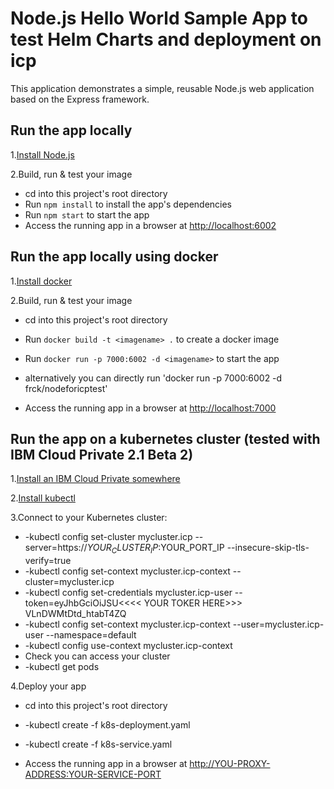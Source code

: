 # Node.js Hello World Sample App to test Helm Charts and deployment on icp

This application demonstrates a simple, reusable Node.js web application based on the Express framework.

## Run the app locally

1.[Install Node.js][]

2.Build, run & test your image
+ cd into this project's root directory
+ Run `npm install` to install the app's dependencies
+ Run `npm start` to start the app
+ Access the running app in a browser at <http://localhost:6002>

[Install Node.js]: https://nodejs.org/en/download/

## Run the app locally using docker

1.[Install docker][]

2.Build, run & test your image
+ cd into this project's root directory
+ Run `docker build -t <imagename> .` to create a docker image 
+ Run `docker run -p 7000:6002 -d <imagename>` to start the app

+ alternatively you can directly run 'docker run -p 7000:6002 -d frck/nodeforicptest'

+ Access the running app in a browser at <http://localhost:7000>

[Install docker]: https://docs.docker.com/engine/installation/

## Run the app on a kubernetes cluster (tested with IBM Cloud Private 2.1 Beta 2)

1.[Install an IBM Cloud Private somewhere ][]

2.[Install kubectl][]

3.Connect to your Kubernetes cluster:
+    -kubectl config set-cluster mycluster.icp --server=https://$YOUR_CLUSTER_IP:$YOUR_PORT_IP --insecure-skip-tls-verify=true
+    -kubectl config set-context mycluster.icp-context --cluster=mycluster.icp
+    -kubectl config set-credentials mycluster.icp-user --token=eyJhbGciOiJSU<<<<  YOUR TOKER HERE>>> VLnDWMtDtd_htabT4ZQ
+    -kubectl config set-context mycluster.icp-context --user=mycluster.icp-user --namespace=default
+    -kubectl config use-context mycluster.icp-context
+ Check you can access your cluster
+    -kubectl get pods

4.Deploy your app
+ cd into this project's root directory
+   -kubectl create -f k8s-deployment.yaml
+   -kubectl create -f k8s-service.yaml

+ Access the running app in a browser at <http://YOU-PROXY-ADDRESS:YOUR-SERVICE-PORT>

[Install an IBM Cloud Private somewhere ]: https://www.ibm.com/support/knowledgecenter/en/SSBS6K
[Install kubectl]: https://kubernetes.io/docs/tasks/tools/install-kubectl/  
